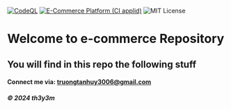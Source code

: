 [![CodeQL](https://github.com/th3y3m/e-commerce-platform/actions/workflows/github-code-scanning/codeql/badge.svg)](https://github.com/th3y3m/e-commerce-platform/actions/workflows/github-code-scanning/codeql)
[![E-Commerce Platform (CI applid)](https://github.com/th3y3m/e-commerce-platform/actions/workflows/ci-script.yml/badge.svg)](https://github.com/th3y3m/e-commerce-platform/actions/workflows/ci-script.yml)
![MIT License](https://img.shields.io/badge/License-MIT-yellow.svg)


# Welcome to e-commerce Repository

## You will find in this repo the following stuff


#### Connect me via: truongtanhuy3006@gmail.com

##### &#169; 2024 th3y3m

